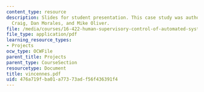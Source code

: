 ```yaml
---
content_type: resource
description: Slides for student presentation. This case study was authored by Dan
  Craig, Dan Morales, and Mike Oliver.
file: /media/courses/16-422-human-supervisory-control-of-automated-systems-spring-2004/476a719fba01a77373adf56f436391f4_vincennes.pdf
file_type: application/pdf
learning_resource_types:
- Projects
ocw_type: OCWFile
parent_title: Projects
parent_type: CourseSection
resourcetype: Document
title: vincennes.pdf
uid: 476a719f-ba01-a773-73ad-f56f436391f4
---
```


